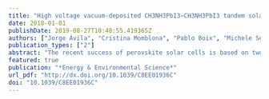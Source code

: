 ```yaml
---
title: "High voltage vacuum-deposited CH3NH3PbI3–CH3NH3PbI3 tandem solar cells"
date: 2018-01-01
publishDate: 2019-08-27T10:48:55.419365Z
authors: ["Jorge Ávila", "Cristina Momblona", "Pablo Boix", "Michele Sessolo", "Miguel Anaya", "Gabriel Lozano", "Koen Vandewal", "Hernán Míguez", "Henk J Bolink"]
publication_types: ["2"]
abstract: "The recent success of perovskite solar cells is based on two solid pillars: the rapid progress of their power conversion efficiency and their flexibility in terms of optoelectrical properties and processing methods. That versatility makes these devices ideal candidates for multi-junction photovoltaics. We report an optically optimized double junction CH3NH3PbI3–CH3NH3PbI3 tandem solar cell where the matched short-circuit current is maximized while parasitic absorption is minimized. The use of an additive vacuum-deposition protocol allows us to reproduce calculated stack designs, which comprise several charge selective materials that ensure appropriate band alignment and charge recombination. This rationalized configuration yields an unprecedented open circuit voltage of 2.30 V. Furthermore, this tandem solar cell features efficiencies larger than 18%, higher than those of the individual sub-cells. Low photo-current values allow reducing the losses associated to the series resistance of transparent contacts, which opens the door to the realization of efficient large area modules."
featured: true
publication: "*Energy & Environmental Science*"
url_pdf: "http://dx.doi.org/10.1039/C8EE01936C"
doi: "10.1039/C8EE01936C"
---
```


